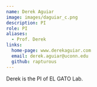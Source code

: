 ```yaml
---
name: Derek Aguiar
image: images/daguiar_c.png
description: PI
role: PI
aliases:
  - Prof. Derek
links:
  home-page: www.derekaguiar.com
  email: derek.aguiar@uconn.edu
  github: rapturous
---
```


Derek is the PI of EL GATO Lab.